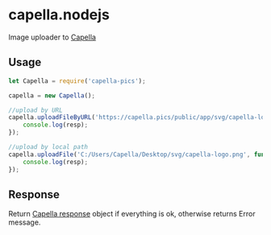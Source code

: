 # capella.nodejs

Image uploader to [Capella](https://github.com/codex-team/capella)

## Usage

```js
let Capella = require('capella-pics');

capella = new Capella();

//upload by URL
capella.uploadFileByURL('https://capella.pics/public/app/svg/capella-logo.png', function (resp) {
    console.log(resp);
});

//upload by local path
capella.uploadFile('C:/Users/Capella/Desktop/svg/capella-logo.png', function (resp) {
    console.log(resp);
});
```

## Response
Return [Capella response](https://github.com/codex-team/capella#upload-api) object if everything is ok, otherwise returns Error message.
